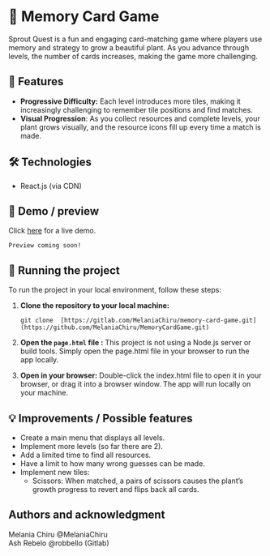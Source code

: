 # 🌱 Memory Card Game

Sprout Quest is a fun and engaging card-matching game where players use memory and strategy to grow a beautiful plant.
As you advance through levels, the number of cards increases, making the game more challenging.

## 🚀 Features
- **Progressive Difficulty:** Each level introduces more tiles, making it increasingly challenging to remember tile positions and find matches.
- **Visual Progression**: As you collect resources and complete levels, your plant grows visually, and the resource icons fill up every time a match is made.

## 🛠️ Technologies
- React.js (via CDN)

## 🎥 Demo / preview
Click [here](https://sonic.dawsoncollege.qc.ca/~2331868/memory-card-game/page.html) for a live demo.

`Preview coming soon!`




## 🚦 Running the project
To run the project in your local environment, follow these steps:

1. **Clone the repository to your local machine:**
    ```
    git clone  [https://gitlab.com/MelaniaChiru/memory-card-game.git](https://github.com/MelaniaChiru/MemoryCardGame.git)
    ```

2. **Open the `page.html` file :**
    This project is not using a Node.js server or build tools. Simply open the page.html file in your browser to run the app locally.

3. **Open in your browser:**
    Double-click the index.html file to open it in your browser, or drag it into a browser window. The app will run locally on your machine.



## 💡 Improvements / Possible features
- Create a main menu that displays all levels.
- Implement more levels (so far there are 2).
- Add a limited time to find all resources.
- Have a limit to how many wrong guesses can be made.
- Implement new tiles:
    -  Scissors: When matched, a pairs of scissors causes the plant’s growth progress to revert and flips back all cards.


## Authors and acknowledgment
Melania Chiru @MelaniaChiru <br>
Ash Rebelo @robbello (Gitlab)
